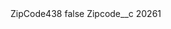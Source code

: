 <?xml version="1.0" encoding="UTF-8"?>
<CustomMetadata xmlns="http://soap.sforce.com/2006/04/metadata" xmlns:xsi="http://www.w3.org/2001/XMLSchema-instance" xmlns:xsd="http://www.w3.org/2001/XMLSchema">
    <label>ZipCode438</label>
    <protected>false</protected>
    <values>
        <field>Zipcode__c</field>
        <value xsi:type="xsd:string">20261</value>
    </values>
</CustomMetadata>
